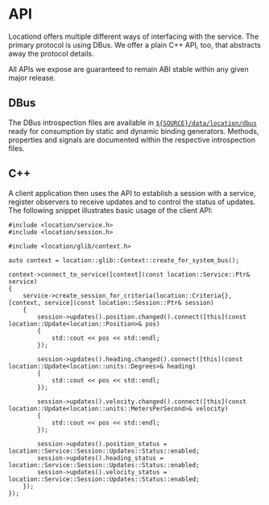 # API

Locationd offers multiple different ways of interfacing with the
service. The primary protocol is using DBus. We offer a plain C++ API,
too, that abstracts away the protocol details.

All APIs we expose are guaranteed to remain ABI stable within any
given major release.

## DBus

The DBus introspection files are available in
[`${SOURCE}/data/location/dbus`](http://bazaar.launchpad.net/~thomas-voss/location-service/next/files/head:/data/) ready
for consumption by static and dynamic binding generators. Methods,
properties and signals are documented within the respective
introspection files.

## C++

A client application then uses the API to establish a session with a
service, register observers to receive updates and to control the
status of updates. The following snippet illustrates basic usage of
the client API:

```{cpp}
#include <location/service.h>
#include <location/session.h>

#include <location/glib/context.h>

auto context = location::glib::Context::create_for_system_bus();

context->connect_to_service([context](const location::Service::Ptr& service)
{
	service->create_session_for_criteria(location::Criteria{}, [context, service](const location::Session::Ptr& session)
	{
		session->updates().position.changed().connect([this](const location::Update<location::Position>& pos)
		{
			std::cout << pos << std::endl;
		});

	    session->updates().heading.changed().connect([this](const location::Update<location::units::Degrees>& heading)
	    {
		    std::cout << pos << std::endl;
	    });

        session->updates().velocity.changed().connect([this](const location::Update<location::units::MetersPerSecond>& velocity)
	    {
		    std::cout << pos << std::endl;
	    });

	    session->updates().position_status = location::Service::Session::Updates::Status::enabled;
	    session->updates().heading_status = location::Service::Session::Updates::Status::enabled;
	    session->updates().velocity_status = location::Service::Session::Updates::Status::enabled;
	});
});

```
